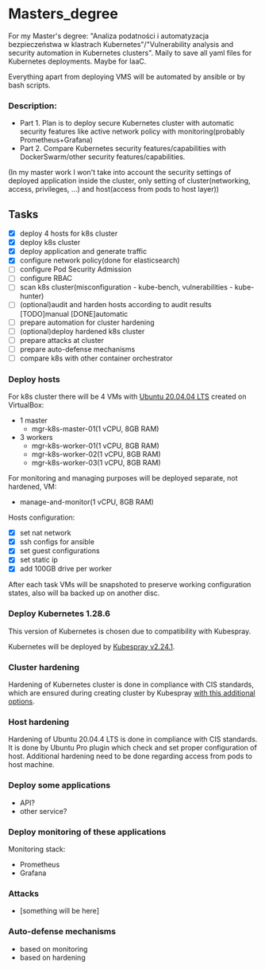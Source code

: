 # Masters_degree
For my Master's degree: "Analiza podatności i automatyzacja bezpieczeństwa w klastrach Kubernetes"/"Vulnerability analysis and security automation in Kubernetes clusters". Maily to save all yaml files for Kubernetes deployments. Maybe for IaaC.

Everything apart from deploying VMS will be automated by ansible or by bash scripts.

### Description:
- Part 1. Plan is to deploy secure Kubernetes cluster with automatic security features like active network policy with monitoring(probably Prometheus+Grafana)
- Part 2. Compare Kubernetes security features/capabilities with DockerSwarm/other security features/capabilities.

(In my master work I won't take into account the security settings of deployed application inside the cluster, only setting of cluster(networking, access, privileges, ...) and host(access from pods to host layer))
## Tasks
- [x] deploy 4 hosts for k8s cluster
- [x] deploy k8s cluster
- [x] deploy application and generate traffic
- [x] configure network policy(done for elasticsearch)
- [ ] configure Pod Security Admission
- [ ] configure RBAC
- [ ] scan k8s cluster(misconfiguration - kube-bench, vulnerabilities - kube-hunter)
- [ ] (optional)audit and harden hosts according to audit results [TODO]manual [DONE]automatic
- [ ] prepare automation for cluster hardening
- [ ] (optional)deploy hardened k8s cluster
- [ ] prepare attacks at cluster
- [ ] prepare auto-defense mechanisms
- [ ] compare k8s with other container orchestrator

### Deploy hosts
For k8s cluster there will be 4 VMs with [Ubuntu 20.04.04 LTS](https://ubuntu.com/download/desktop/thank-you?version=22.04.4&architecture=amd64) created on VirtualBox:
- 1 master
  - mgr-k8s-master-01(1 vCPU, 8GB RAM)
- 3 workers
  - mgr-k8s-worker-01(1 vCPU, 8GB RAM)
  - mgr-k8s-worker-02(1 vCPU, 8GB RAM)
  - mgr-k8s-worker-03(1 vCPU, 8GB RAM)

For monitoring and managing purposes will be deployed separate, not hardened, VM:
- manage-and-monitor(1 vCPU, 8GB RAM)

Hosts configuration:
- [X] set nat network
- [X] ssh configs for ansible
- [x] set guest configurations
- [X] set static ip
- [x] add 100GB drive per worker

After each task VMs will be snapshoted to preserve working configuration states, also will ba backed up on another disc.
### Deploy Kubernetes 1.28.6
This version of Kubernetes is chosen due to compatibility with Kubespray.

Kubernetes will be deployed by [Kubespray v2.24.1](https://github.com/kubernetes-sigs/kubespray/tree/v2.24.1).

### Cluster hardening
Hardening of Kubernetes cluster is done in compliance with CIS standards, which are ensured during creating cluster by Kubespray [with this additional options](https://github.com/kubernetes-sigs/kubespray/blob/v2.24.1/docs/hardening.md).

### Host hardening
Hardening of Ubuntu 20.04.4 LTS is done in compliance with CIS standards. It is done by Ubuntu Pro plugin which check and set proper configuration of host.
Additional hardening need to be done regarding access from pods to host machine.

### Deploy some applications
 - API?
 - other service?

### Deploy monitoring of these applications
Monitoring stack:
- Prometheus
- Grafana

### Attacks
- [something will be here]

### Auto-defense mechanisms
- based on monitoring
- based on hardening


